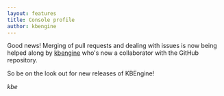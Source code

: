 ```yaml
---
layout: features
title: Console profile
author: kbengine
---
```


Good news! Merging of pull requests and dealing with issues is now being helped along by [kbengine](https://github.com/kbengine) who's now a collaborator with the GitHub repository.

So be on the look out for new releases of KBEngine!

*kbe*